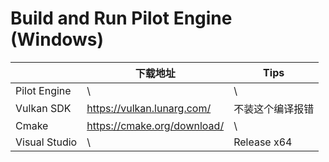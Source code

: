 # Build and Run Pilot Engine (Windows)

|               | 下载地址                    | Tips             |
| ------------- | --------------------------- | ---------------- |
| Pilot Engine  | \                           | \                |
| Vulkan SDK    | https://vulkan.lunarg.com/  | 不装这个编译报错 |
| Cmake         | https://cmake.org/download/ | \                |
| Visual Studio | \                           | Release x64      |

